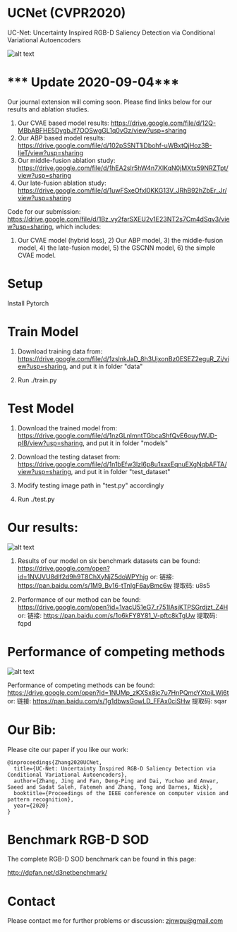 # UCNet (CVPR2020)
UC-Net: Uncertainty Inspired RGB-D Saliency Detection via Conditional Variational Autoencoders

![alt text](./training_rgbd.png)

# *** Update 2020-09-04***

Our journal extension will coming soon. Please find links below for our results and ablation studies.

1. Our CVAE based model results:
https://drive.google.com/file/d/12Q-MBbABFHE5DygbJf7OOSwgGL1q0vGz/view?usp=sharing
2. Our ABP based model results:
https://drive.google.com/file/d/102pSSNT1iDbohf-uWBxtQjHoz3B-IjeT/view?usp=sharing
3. Our middle-fusion ablation study:
https://drive.google.com/file/d/1hEA2slr5hW4n7XlKqN0jMXtx59NRZTpt/view?usp=sharing
4. Our late-fusion ablation study:
https://drive.google.com/file/d/1uwFSxeOfxl0KKG13V_JRhB92hZbEr_Jr/view?usp=sharing

Code for our submission: https://drive.google.com/file/d/1Bz_vy2farSXEU2v1E23NT2s7Cm4dSqv3/view?usp=sharing, which includes:

1) Our CVAE model (hybrid loss), 2) Our ABP model, 3) the middle-fusion model, 4) the late-fusion model, 5) the GSCNN model, 6) the simple CVAE model.

#

# Setup 

Install Pytorch

# Train Model

1. Download training data from: https://drive.google.com/file/d/1zslnkJaD_8h3UjxonBz0ESEZ2eguR_Zi/view?usp=sharing, and put it in folder "data"

2. Run ./train.py

# Test Model

1. Download the trained model from: https://drive.google.com/file/d/1nzGLnlmntTGbcaShfQvE6ouyfWJD-pIB/view?usp=sharing, and put it in folder "models"

2. Download the testing dataset from: https://drive.google.com/file/d/1n1bEfw3lzI6p8u1xaxEqnuEXgNqbAFTA/view?usp=sharing, and put it in folder "test_dataset"

3. Modify testing image path in "test.py" accordingly

4. Run ./test.py


# Our results:

![alt text](./competing_results_show.png)

1. Results of our model on six benchmark datasets can be found: https://drive.google.com/open?id=1NVJVU8dlf2d9h9T8ChXyNjZ5doWPYhjg or: 链接: https://pan.baidu.com/s/1M9_Bv16-tTnlgF6ayBmc6w 提取码: u8s5

2. Performance of our method can be found: https://drive.google.com/open?id=1vacU51eG7_r751lAsjKTPSGrdjzt_Z4H or: 链接: https://pan.baidu.com/s/1o6kFY8Y81_V-pftc8kTgUw 提取码: fqpd

# Performance of competing methods

![alt text](./E_F_measure.png)

Performance of competing methods can be found: https://drive.google.com/open?id=1NUMp_zKXSx8jc7u7HnPQmcYXtoiLWj6t or: 链接: https://pan.baidu.com/s/1g1dbwsGowLD_FFAx0ciSHw 提取码: sqar 

# Our Bib:

Please cite our paper if you like our work:
```
@inproceedings{Zhang2020UCNet,
  title={UC-Net: Uncertainty Inspired RGB-D Saliency Detection via Conditional Variational Autoencoders},
  author={Zhang, Jing and Fan, Deng-Ping and Dai, Yuchao and Anwar, Saeed and Sadat Saleh, Fatemeh and Zhang, Tong and Barnes, Nick},
  booktitle={Proceedings of the IEEE conference on computer vision and pattern recognition},
  year={2020}
}
```

# Benchmark RGB-D SOD

The complete RGB-D SOD benchmark can be found in this page:

http://dpfan.net/d3netbenchmark/


# Contact

Please contact me for further problems or discussion: zjnwpu@gmail.com


